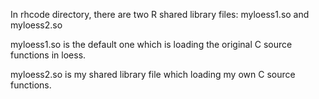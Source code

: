 In rhcode directory, there are two R shared library files: myloess1.so and myloess2.so

myloess1.so is the default one which is loading the original C source functions in loess.

myloess2.so is my shared library file which loading my own C source functions.
